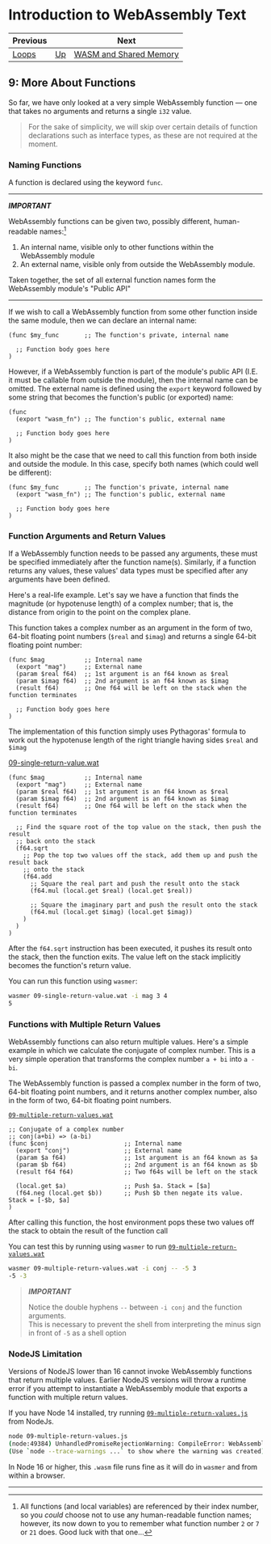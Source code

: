 # Introduction to WebAssembly Text

| Previous | | Next
|---|---|---
| [Loops](../08/) | [Up](/chriswhealy/introduction-to-web-assembly-text) | [WASM and Shared Memory](../10/)

## 9: More About Functions

So far, we have only looked at a very simple WebAssembly function &mdash; one that takes no arguments and returns a single `i32` value.

> For the sake of simplicity, we will skip over certain details of function declarations such as interface types, as these are not required at the moment.

### Naming Functions

A function is declared using the keyword `func`.

<hr>

***IMPORTANT***

WebAssembly functions can be given two, possibly different, human-readable names:[^1]

1. An internal name, visible only to other functions within the WebAssembly module
1. An external name, visible only from outside the WebAssembly module.

Taken together, the set of all external function names form the WebAssembly module's "Public API"

<hr>

If we wish to call a WebAssembly function from some other function inside the same module, then we can declare an internal name:

```wast
(func $my_func       ;; The function's private, internal name

  ;; Function body goes here
)
```

However, if a WebAssembly function is part of the module's public API (I.E. it must be callable from outside the module), then the internal name can be omitted.  The external name is defined using the `export` keyword followed by some string that becomes the function's public (or exported) name:

```wast
(func
  (export "wasm_fn") ;; The function's public, external name

  ;; Function body goes here
)
```

It also might be the case that we need to call this function from both inside and outside the module.  In this case, specify both names (which could well be different):

```wast
(func $my_func       ;; The function's private, internal name
  (export "wasm_fn") ;; The function's public, external name

  ;; Function body goes here
)
```

### Function Arguments and Return Values

If a WebAssembly function needs to be passed any arguments, these must be specified immediately after the function name(s).  Similarly, if a function returns any values, these values' data types must be specified after any arguments have been defined.

Here's a real-life example.  Let's say we have a function that finds the magnitude (or hypotenuse length) of a complex number; that is, the distance from origin to the point on the complex plane.

This function takes a complex number as an argument in the form of two, 64-bit floating point numbers (`$real` and `$imag`) and returns a single 64-bit floating point number:

```wast
(func $mag           ;; Internal name
  (export "mag")     ;; External name
  (param $real f64)  ;; 1st argument is an f64 known as $real
  (param $imag f64)  ;; 2nd argument is an f64 known as $imag
  (result f64)       ;; One f64 will be left on the stack when the function terminates

  ;; Function body goes here
)
```

The implementation of this function simply uses Pythagoras' formula to work out the hypotenuse length of the right triangle having sides `$real` and `$imag`

[09-single-return-value.wat](/assets/chriswhealy/09-single-return-value.wat)
```wast
(func $mag           ;; Internal name
  (export "mag")     ;; External name
  (param $real f64)  ;; 1st argument is an f64 known as $real
  (param $imag f64)  ;; 2nd argument is an f64 known as $imag
  (result f64)       ;; One f64 will be left on the stack when the function terminates

  ;; Find the square root of the top value on the stack, then push the result
  ;; back onto the stack
  (f64.sqrt
    ;; Pop the top two values off the stack, add them up and push the result back
    ;; onto the stack
    (f64.add
      ;; Square the real part and push the result onto the stack
      (f64.mul (local.get $real) (local.get $real))

      ;; Square the imaginary part and push the result onto the stack
      (f64.mul (local.get $imag) (local.get $imag))
    )
  )
)
```

After the `f64.sqrt` instruction has been executed, it pushes its result onto the stack, then the function exits.  The value left on the stack implicitly becomes the function's return value.

You can run this function using `wasmer`:

```bash
wasmer 09-single-return-value.wat -i mag 3 4
5
```

### Functions with Multiple Return Values

WebAssembly functions can also return multiple values.  Here's a simple example in which we calculate the conjugate of complex number.  This is a very simple operation that transforms the complex number `a + bi` into `a - bi`.

The WebAssembly function is passed a complex number in the form of two, 64-bit floating point numbers, and it returns another complex number, also in the form of two, 64-bit floating point numbers.

[`09-multiple-return-values.wat`](/assets/chriswhealy/09-multiple-return-values.wat)
```wast
;; Conjugate of a complex number
;; conj(a+bi) => (a-bi)
(func $conj                     ;; Internal name
  (export "conj")               ;; External name
  (param $a f64)                ;; 1st argument is an f64 known as $a
  (param $b f64)                ;; 2nd argument is an f64 known as $b
  (result f64 f64)              ;; Two f64s will be left on the stack

  (local.get $a)                ;; Push $a. Stack = [$a]
  (f64.neg (local.get $b))      ;; Push $b then negate its value.  Stack = [-$b, $a]
)
```

After calling this function, the host environment pops these two values off the stack to obtain the result of the function call

You can test this by running using `wasmer` to run [`09-multiple-return-values.wat`](/assets/chriswhealy/09-multiple-return-values.wat)

```bash
wasmer 09-multiple-return-values.wat -i conj -- -5 3
-5 -3
```

> ***IMPORTANT***
>
> Notice the double hyphens `--` between `-i conj` and the function arguments.<br>
> This is necessary to prevent the shell from interpreting the minus sign in front of `-5` as a shell option

### NodeJS Limitation

Versions of NodeJS lower than 16 cannot invoke WebAssembly functions that return multiple values.  Earlier NodeJS versions will throw a runtime error if you attempt to instantiate a WebAssembly module that exports a function with multiple return values.

If you have Node 14 installed, try running [`09-multiple-return-values.js`](/assets/chriswhealy/09-multiple-return-values.js) from NodeJs.

```bash
node 09-multiple-return-values.js
(node:49384) UnhandledPromiseRejectionWarning: CompileError: WebAssembly.instantiate(): return count of 2 exceeds internal limit of 1 @+15
(Use `node --trace-warnings ...` to show where the warning was created)
```

In Node 16 or higher, this `.wasm` file runs fine as it will do in `wasmer` and from within a browser.

<hr>

[^1]: All functions (and local variables) are referenced by their index number, so you *could* choose not to use any human-readable function names; however, its now down to you to remember what function number `2` or `7` or `21` does.  Good luck with that one...
